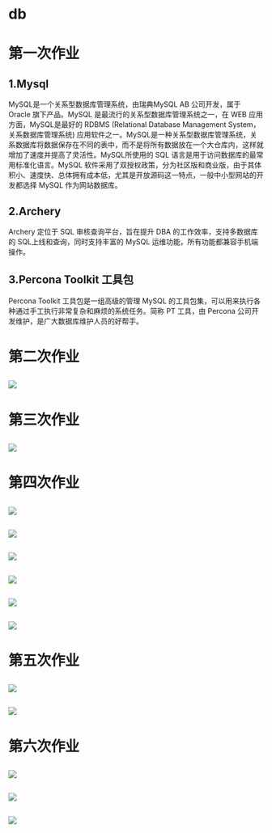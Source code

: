 # db
# 第一次作业
## 1.Mysql
MySQL是一个关系型数据库管理系统，由瑞典MySQL AB 公司开发，属于 Oracle 旗下产品。MySQL 是最流行的关系型数据库管理系统之一，在 WEB 应用方面，MySQL是最好的 RDBMS (Relational Database Management System，关系数据库管理系统) 应用软件之一。MySQL是一种关系型数据库管理系统，关系数据库将数据保存在不同的表中，而不是将所有数据放在一个大仓库内，这样就增加了速度并提高了灵活性。MySQL所使用的 SQL 语言是用于访问数据库的最常用标准化语言。MySQL 软件采用了双授权政策，分为社区版和商业版，由于其体积小、速度快、总体拥有成本低，尤其是开放源码这一特点，一般中小型网站的开发都选择 MySQL 作为网站数据库。

## 2.Archery
Archery 定位于 SQL 审核查询平台，旨在提升 DBA 的工作效率，支持多数据库的 SQL上线和查询，同时支持丰富的 MySQL 运维功能，所有功能都兼容手机端操作。

## 3.Percona Toolkit 工具包
Percona Toolkit 工具包是一组高级的管理 MySQL 的工具包集，可以用来执行各种通过手工执行非常复杂和麻烦的系统任务。简称 PT 工具，由 Percona 公司开发维护，是广大数据库维护人员的好帮手。

# 第二次作业
## ![](1/2.jpg)

# 第三次作业
## ![](1/3.jpg)

# 第四次作业
## ![](1/4.1.jpg)
## ![](1/4.2.jpg)
## ![](1/4.3.jpg)
## ![](1/4.4.jpg)
## ![](1/4.5.jpg)
## ![](1/4.6.jpg)

# 第五次作业
## ![](1/5.1.jpg)
## ![](1/5.2.jpg)

# 第六次作业
## ![](1/6.1.jpg)
## ![](1/6.2.jpg)
## ![](1/6.3.jpg)